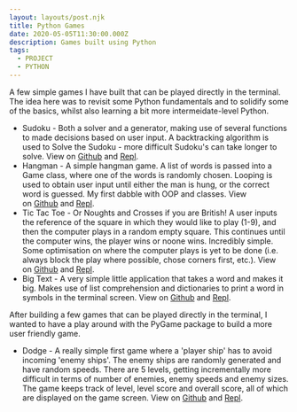 ```yaml
---
layout: layouts/post.njk
title: Python Games
date: 2020-05-05T11:30:00.000Z
description: Games built using Python
tags:
  - PROJECT
  - PYTHON
---
```

A few simple games I have built that can be played directly in the terminal. The idea here was to revisit some Python fundamentals and to solidify some of the basics, whilst also learning a bit more intermeidate-level Python.

* Sudoku - Both a solver and a generator, making use of several functions to made decisions based on user input. A backtracking algorithm is used to Solve the Sudoku - more difficult Sudoku's can take longer to solve. View on [Github](https://github.com/samabarker/terminal_games/blob/master/sudokusolver.py) and [Repl](https://repl.it/@sambarkercom/sudoku).
* Hangman - A simple hangman game. A list of words is passed into a Game class, where one of the words is randomly chosen. Looping is used to obtain user input until either the man is hung, or the correct word is guessed. My first dabble with OOP and classes. View on [Github](https://github.com/samabarker/terminal_games/blob/master/hangman.py) and [Repl](https://repl.it/@sambarkercom/hangman).
* Tic Tac Toe - Or Noughts and Crosses if you are British! A user inputs the reference of the square in which they would like to play (1-9), and then the computer plays in a random empty square. This continues until the computer wins, the player wins or noone wins. Incredibly simple. Some optimisation on where the computer plays is yet to be done (i.e. always block the play where possible, chose corners first, etc.). View on [Github](https://github.com/samabarker/terminal_games/blob/master/tictactoe.py) and [Repl](https://repl.it/@sambarkercom/tictactoe).
* Big Text - A very simple little application that takes a word and makes it big. Makes use of list comprehension and dictionaries to print a word in symbols in the terminal screen. View on [Github](https://github.com/samabarker/terminal_games/blob/master/bigtext.py) and [Repl](https://repl.it/@sambarkercom/bigtext).



After building a few games that can be played directly in the terminal, I wanted to have a play around with the PyGame package to build a more user friendly game.

* Dodge - A really simple first game where a 'player ship' has to avoid incoming 'enemy ships'. The enemy ships are randomly generated and have random speeds. There are 5 levels, getting incrementally more difficult in terms of number of enemies, enemy speeds and enemy sizes. The game keeps track of level, level score and overall score, all of which are displayed on the game screen. View on [Github](https://github.com/samabarker/pygames/blob/master/dodge.py) and [Repl](https://repl.it/@sambarkercom/dodge).